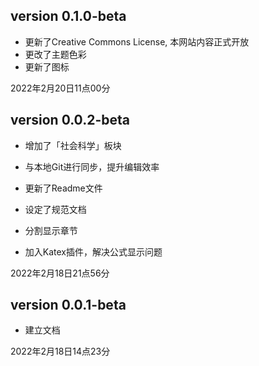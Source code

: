 ## version 0.1.0-beta

-   更新了Creative Commons License, 本网站内容正式开放
-   更改了主题色彩
-   更新了图标

2022年2月20日11点00分

## version 0.0.2-beta

-   增加了「社会科学」板块

-   与本地Git进行同步，提升编辑效率
-   更新了Readme文件
-   设定了规范文档

-   分割显示章节
-   加入Katex插件，解决公式显示问题

2022年2月18日21点56分

## version 0.0.1-beta

-   建立文档

2022年2月18日14点23分

